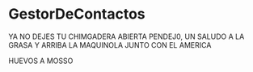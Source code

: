 # GestorDeContactos


YA NO DEJES TU CHIMGADERA ABIERTA PENDEJ0, UN SALUDO A LA GRASA Y ARRIBA LA MAQUINOLA JUNTO CON EL AMERICA

HUEVOS A MOSSO
